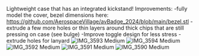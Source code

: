 Lightweight case that has an integrated kickstand!
Improvements:
-fully model the cover, bezel dimensions here: https://github.com/AerospaceVillage/avBadge_2024/blob/main/bezel.stl
-extrude a few more holes or thin layers around thick chips that are still pressing on case (see bulge)
-Improve toggle design for less stress
-extrude holes for lanyard
![IMG_3593 Medium](https://github.com/user-attachments/assets/adcb8b88-3002-4aa2-9b33-c409014d1c3a)
![IMG_3594 Medium](https://github.com/user-attachments/assets/078e2340-8f25-4b95-a5d1-775e5bbe8a8f)
![IMG_3592 Medium](https://github.com/user-attachments/assets/1acdd83e-f177-46a5-ae07-d60fe35414a9)
![IMG_3591 Medium](https://github.com/user-attachments/assets/05756108-a147-4bc3-a12d-410180c1e0f4)
![IMG_3590 Medium](https://github.com/user-attachments/assets/ae93eae7-c63e-43e9-ad33-1205c1fda400)
